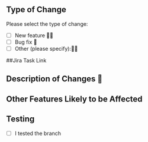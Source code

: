 ## Type of Change
Please select the type of change:
- [ ] New feature 💪🏻
- [ ] Bug fix 🐞
- [ ] Other (please specify):🤷🏼

##Jira Task Link 

## Description of Changes 📄

## Other Features Likely to be Affected

## Testing
- [ ] I tested the branch
